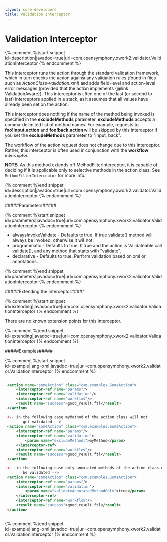 ```yaml
---
layout: core-developers
title: Validation Interceptor
---
```


# Validation Interceptor



{% comment %}start snippet id=description|javadoc=true|url=com.opensymphony.xwork2.validator.ValidationInterceptor {% endcomment %}
<p>
 <p>
 This interceptor runs the action through the standard validation framework, which in turn checks the action against
 any validation rules (found in files such as <i>ActionClass-validation.xml</i>) and adds field-level and action-level
 error messages (provided that the action implements {@link ValidationAware}). This interceptor
 is often one of the last (or second to last) interceptors applied in a stack, as it assumes that all values have
 already been set on the action.
 </p>

 <p>
 This interceptor does nothing if the name of the method being invoked is specified in the <b>excludeMethods</b>
 parameter. <b>excludeMethods</b> accepts a comma-delimited list of method names. For example, requests to
 <b>foo!input.action</b> and <b>foo!back.action</b> will be skipped by this interceptor if you set the
 <b>excludeMethods</b> parameter to "input, back".
 </p>

 <p>
 The workflow of the action request does not change due to this interceptor. Rather,
 this interceptor is often used in conjunction with the <b>workflow</b> interceptor.
 </p>

 <p>
 <b>NOTE:</b> As this method extends off MethodFilterInterceptor, it is capable of
 deciding if it is applicable only to selective methods in the action class. See
 <code>MethodFilterInterceptor</code> for more info.
 </p>

</p>
{% comment %}end snippet id=description|javadoc=true|url=com.opensymphony.xwork2.validator.ValidationInterceptor {% endcomment %}

#####Parameters#####



{% comment %}start snippet id=parameters|javadoc=true|url=com.opensymphony.xwork2.validator.ValidationInterceptor {% endcomment %}
<p>
 <ul>

 <li>alwaysInvokeValidate - Defaults to true. If true validate() method will always
 be invoked, otherwise it will not.</li>

 <li>programmatic - Defaults to true. If true and the action is Validateable call validate(),
 and any method that starts with "validate".
 </li>
 
 <li>declarative - Defaults to true. Perform validation based on xml or annotations.</li>
 
 </ul>

</p>
{% comment %}end snippet id=parameters|javadoc=true|url=com.opensymphony.xwork2.validator.ValidationInterceptor {% endcomment %}

#####Extending the Interceptor#####



{% comment %}start snippet id=extending|javadoc=true|url=com.opensymphony.xwork2.validator.ValidationInterceptor {% endcomment %}
<p>
 There are no known extension points for this interceptor.

</p>
{% comment %}end snippet id=extending|javadoc=true|url=com.opensymphony.xwork2.validator.ValidationInterceptor {% endcomment %}

#####Examples#####



{% comment %}start snippet id=example|lang=xml|javadoc=true|url=com.opensymphony.xwork2.validator.ValidationInterceptor {% endcomment %}

```xml
 
 <action name="someAction" class="com.examples.SomeAction">
     <interceptor-ref name="params"/>
     <interceptor-ref name="validation"/>
     <interceptor-ref name="workflow"/>
     <result name="success">good_result.ftl</result>
 </action>
 
 <-- in the following case myMethod of the action class will not
        get validated -->
 <action name="someAction" class="com.examples.SomeAction">
     <interceptor-ref name="params"/>
     <interceptor-ref name="validation">
         <param name="excludeMethods">myMethod</param>
     </interceptor-ref>
     <interceptor-ref name="workflow"/>
     <result name="success">good_result.ftl</result>
 </action>
 
 <-- in the following case only annotated methods of the action class will
        be validated -->
 <action name="someAction" class="com.examples.SomeAction">
     <interceptor-ref name="params"/>
     <interceptor-ref name="validation">
         <param name="validateAnnotatedMethodOnly">true</param>
     </interceptor-ref>
     <interceptor-ref name="workflow"/>
     <result name="success">good_result.ftl</result>
 </action>



```

{% comment %}end snippet id=example|lang=xml|javadoc=true|url=com.opensymphony.xwork2.validator.ValidationInterceptor {% endcomment %}

